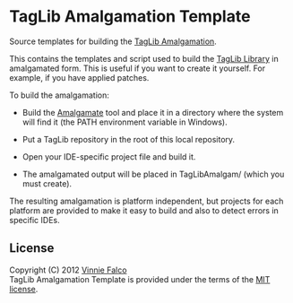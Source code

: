 # TagLib Amalgamation Template

Source templates for building the [TagLib Amalgamation][1].

This contains the templates and script used to build the [TagLib Library][2] in
amalgamated form. This is useful if you want to create it yourself. For example,
if you have applied patches.

To build the amalgamation:

- Build the [Amalgamate][3] tool and place it in a directory where the system
  will find it (the PATH environment variable in Windows).

- Put a TagLib repository in the root of this local repository.

- Open your IDE-specific project file and build it.

- The amalgamated output  will be placed in TagLibAmalgam/ (which you must create).

The resulting amalgamation is platform independent, but projects for each
platform are provided to make it easy to build and also to detect errors in
specific IDEs.

## License

Copyright (C) 2012 [Vinnie Falco][4] <br>
TagLib Amalgamation Template is provided under the terms of the [MIT license][5].

[1]: https://github.com/vinniefalco/TagLibAmalgam "TagLibAmalgam"
[2]: http://developer.kde.org/~wheeler/taglib.html "TagLib"
[3]: https://github.com/vinniefalco/Amalgamate "Amalgamate Tool"
[4]: http://vinniefalco.com "Vinnie Falco's Home Page"
[5]: http://www.opensource.org/licenses/MIT "MIT License"
